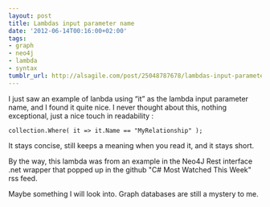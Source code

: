 ```yaml
---
layout: post
title: Lambdas input parameter name
date: '2012-06-14T00:16:00+02:00'
tags:
- graph
- neo4j
- lambda
- syntax
tumblr_url: http://alsagile.com/post/25048787678/lambdas-input-parameter-name
---
```

I just saw an example of lanbda using “it” as the lambda input parameter name, and I found it quite nice. I never thought about this, nothing exceptional, just a nice touch in readability :

    collection.Where( it => it.Name == "MyRelationship" );

It stays concise, still keeps a meaning when you read it, and it stays short.

By the way, this lambda was from an example in the Neo4J Rest interface .net wrapper that popped up in the github "C# Most Watched This Week" rss feed.

Maybe something I will look into. Graph databases are still a mystery to me.
